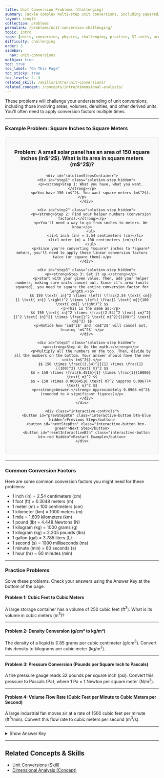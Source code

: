 ```yaml
---
title: Unit Conversion Problems (Challenging)
summary: Tackle complex multi-step unit conversions, including squared/cubed units, and derived units relevant to physics.
layout: single
collection: problems
permalink: /problems/unit-conversion-challenging/
topic: intro
tags: [units, conversion, physics, challenging, practice, SI-units, area, volume, density, pressure]
difficulty: challenging
order: 3
sidebar:
  nav: unit-conversions
mathjax: true
toc: true
toc_label: "On This Page"
toc_sticky: true
toc_levels: 2..3
related_skill: /skills/intro/unit-conversions/
related_concept: /concepts/intro/dimensional-analysis/
---
```


<p class="lead">
These problems will challenge your understanding of unit conversions, including those involving areas, volumes, densities, and other derived units. You'll often need to apply conversion factors multiple times.
</p>

---

### **Example Problem: Square Inches to Square Meters**

<div class="interactive-example-wrapper">
    <div id="problemStatement" class="problem-statement">
        <p><strong>Problem:</strong> A small solar panel has an area of 150 square inches (in$^2$). What is its area in square meters (m$^2$)?</p>
    </div>

    <div id="solutionStepsContainer">
        <div id="step1" class="solution-step hidden">
            <p><strong>Step 1: What you have, what you want.</strong></p>
            <p>You have 150 in$^2$. You want square meters (m$^2$).</p>
        </div>

        <div id="step2" class="solution-step hidden">
            <p><strong>Step 2: Find your helper numbers (conversion factors).</strong></p>
            <p>You'll need a way to go from inches to meters. We know:</p>
            <ul>
                <li>1 inch (in) = 2.54 centimeters (cm)</li>
                <li>1 meter (m) = 100 centimeters (cm)</li>
            </ul>
            <p>Since you're converting *square* inches to *square* meters, you'll need to apply these linear conversion factors twice (or square them).</p>
        </div>

        <div id="step3" class="solution-step hidden">
            <p><strong>Step 3: Set it up.</strong></p>
            <p>Start with your given value. Then, add your helper numbers, making sure units cancel out. Since it's area (units squared), you need to square the entire conversion factor for length.</p>
            $$ 150 \text{ in}^2 \times \left( \frac{2.54 \text{ cm}}{1 \text{ in}} \right)^2 \times \left( \frac{1 \text{ m}}{100 \text{ cm}} \right)^2 $$
            <p>This is the same as:</p>
            $$ 150 \text{ in}^2 \times \frac{(2.54)^2 \text{ cm}^2}{1^2 \text{ in}^2} \times \frac{1^2 \text{ m}^2}{(100)^2 \text{ cm}^2} $$
            <p>Notice how 'in$^2$' and 'cm$^2$' will cancel out, leaving 'm$^2$'.</p>
        </div>

        <div id="step4" class="solution-step hidden">
            <p><strong>Step 4: Do the math.</strong></p>
            <p>Multiply all the numbers on the top. Then, divide by all the numbers on the bottom. Your answer should have the new units (m$^2$).</p>
            $$ 150 \times \frac{(2.54)^2}{1} \times \frac{1}{(100)^2} \text{ m}^2 $$
            $$ = 150 \times \frac{6.4516}{1} \times \frac{1}{10000} \text{ m}^2 $$
            $$ = 150 \times 0.00064516 \text{ m}^2 \approx 0.096774 \text{ m}^2 $$
            <p><strong>Answer:</strong> Approximately 0.0968 m$^2$ (rounded to 4 significant figures)</p>
        </div>
    </div>

    <div class="interactive-controls">
        <button id="prevStepBtn" class="interactive-button btn-blue hidden">Previous Step</button>
        <button id="nextStepBtn" class="interactive-button btn-green">Next Step</button>
        <button id="resetInteractiveBtn" class="interactive-button btn-red hidden">Restart Example</button>
    </div>
</div>

<style>
/* --- Interactive Example CSS (Challenging) --- */
.interactive-example-wrapper {
    background-color: #f9f9f9;
    border: 1px solid #ddd;
    border-radius: 8px;
    padding: 20px;
    margin: 20px 0;
    text-align: center;
}

.problem-statement {
    font-size: 1.2em;
    font-weight: bold;
    margin-bottom: 20px;
}

#solutionStepsContainer {
    min-height: 400px; /* Adjusted for consistent height across all steps, including complex MathJax and lists */
    display: flex;
    justify-content: center;
    align-items: flex-start;
    flex-direction: column; /* Stack steps vertically */
}

.solution-step {
    background-color: #e9ecef;
    border-left: 5px solid #007bff;
    padding: 15px;
    margin-bottom: 15px;
    text-align: left;
    border-radius: 4px;
    width: 100%; /* Take full width of container */
    box-sizing: border-box; /* Include padding/border in width */
    opacity: 1; /* Default visible */
    transition: opacity 0.5s ease;
}

.solution-step.hidden {
    opacity: 0;
    height: 0;
    overflow: hidden;
    padding: 0 15px; /* Collapse padding when hidden */
    margin-bottom: 0; /* Collapse margin when hidden */
}

.solution-step p {
    margin-bottom: 0.5em;
}

.solution-step p:last-child {
    margin-bottom: 0;
}

.solution-step ul {
    margin-top: 0.5em;
    margin-bottom: 0.5em;
    padding-left: 20px;
}

.interactive-controls {
    margin-top: 20px;
    display: flex;
    justify-content: center;
    gap: 10px; /* Space between buttons */
}

.interactive-button {
    padding: 10px 20px;
    border: none;
    border-radius: 5px;
    cursor: pointer;
    font-size: 1em;
    font-weight: bold;
    margin: 0; /* Removed margin to use gap */
    transition: background-color 0.2s ease, box-shadow 0.2s ease, opacity 0.3s ease;
}

.interactive-button.btn-green {
    background-color: #28a745;
    color: white;
}

.interactive-button.btn-green:hover {
    background-color: #218838;
}

.interactive-button.btn-red {
    background-color: #dc3545;
    color: white;
}

.interactive-button.btn-red:hover {
    background-color: #c82333;
}

.interactive-button.btn-blue { /* New style for Previous button */
    background-color: #007bff;
    color: white;
}

.interactive-button.btn-blue:hover {
    background-color: #0056b3;
}

.interactive-button.hidden {
    opacity: 0;
    pointer-events: none; /* Disable clicks when hidden */
    width: 0; /* Collapse width to prevent taking up space */
    padding: 0; /* Collapse padding */
    margin: 0; /* Collapse margin */
}
</style>

<script src="/assets/js/intro/unit-conversion-challenging-animator.js"></script>

---

### **Common Conversion Factors**

Here are some common conversion factors you might need for these problems:
* 1 inch (in) = 2.54 centimeters (cm)
* 1 foot (ft) = 0.3048 meters (m)
* 1 meter (m) = 100 centimeters (cm)
* 1 kilometer (km) = 1000 meters (m)
* 1 mile = 1.609 kilometers (km)
* 1 pound (lb) = 4.448 Newtons (N)
* 1 kilogram (kg) = 1000 grams (g)
* 1 kilogram (kg) = 2.205 pounds (lbs)
* 1 gallon (gal) = 3.785 liters (L)
* 1 second (s) = 1000 milliseconds (ms)
* 1 minute (min) = 60 seconds (s)
* 1 hour (hr) = 60 minutes (min)

---

### **Practice Problems**

Solve these problems. Check your answers using the Answer Key at the bottom of the page.

#### **Problem 1: Cubic Feet to Cubic Meters**
A large storage container has a volume of 250 cubic feet (ft$^3$). What is its volume in cubic meters (m$^3$)?

---

#### **Problem 2: Density Conversion (g/cm³ to kg/m³)**
The density of a liquid is 0.85 grams per cubic centimeter (g/cm$^3$). Convert this density to kilograms per cubic meter (kg/m$^3$).

---

#### **Problem 3: Pressure Conversion (Pounds per Square Inch to Pascals)**
A tire pressure gauge reads 32 pounds per square inch (psi). Convert this pressure to Pascals (Pa), where 1 Pa = 1 Newton per square meter (N/m$^2$).

---

#### **Problem 4: Volume Flow Rate (Cubic Feet per Minute to Cubic Meters per Second)**
A large industrial fan moves air at a rate of 1500 cubic feet per minute (ft$^3$/min). Convert this flow rate to cubic meters per second (m$^3$/s).

---

<details>
  <summary>Show Answer Key</summary>
  <p><strong>Problem 1:</strong> Approximately 7.08 m$^3$</p>
  <p><strong>Problem 2:</strong> 850 kg/m$^3$</p>
  <p><strong>Problem 3:</strong> Approximately 220,630 Pa</p>
  <p><strong>Problem 4:</strong> Approximately 0.708 m$^3$/s</p>
</details>

---

## **Related Concepts & Skills**

* <a href="{{ '/skills/intro/unit-conversions/' | relative_url }}">Unit Conversions (Skill)</a>
* <a href="{{ '/concepts/intro/dimensional-analysis/' | relative_url }}">Dimensional Analysis (Concept)</a>